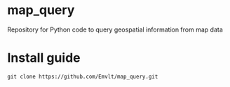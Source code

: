 # map_query
Repository for Python code to query geospatial information from map data

# Install guide
```
git clone https://github.com/Emvlt/map_query.git
```

